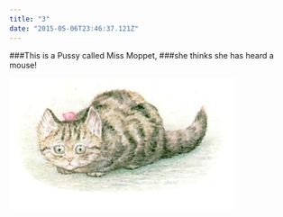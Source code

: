 ```yaml
---
title: "3"
date: "2015-05-06T23:46:37.121Z"
---
```


###This is a Pussy called Miss Moppet,
###she thinks she has heard a mouse!

![a Pussy called Miss Moppet](./m10.jpg)